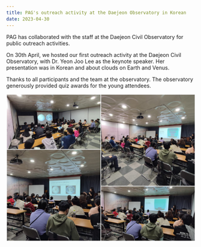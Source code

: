 ```yaml
---
title: PAG's outreach activity at the Daejeon Observatory in Korean
date: 2023-04-30
---
```


PAG has collaborated with the staff at the Daejeon Civil Observatory for public outreach activities.

On 30th April, we hosted our first outreach activity at the Daejeon Civil Observatory, with Dr. Yeon Joo Lee as the keynote speaker. Her presentation was in Korean and about clouds on Earth and Venus.

Thanks to all participants and the team at the observatory. The observatory generously provided quiz awards for the young attendees.

![Public outreach in Korean on 2023-04-30](20230430_outreach_PAG.jpg)
